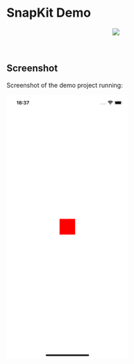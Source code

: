 # SnapKit Demo

<p align="center">
    <a href="https://github.com/paulocoutinhox/snap-kit-demo/actions/workflows/ios.yml"><img src="https://github.com/paulocoutinhox/snap-kit-demo/actions/workflows/ios.yml/badge.svg"></a>
</p>

<br>

## Screenshot 

Screenshot of the demo project running:

<kbd><img src="Extras/images/ss.png" width="280" style="max-width: 280px" /></kbd>
